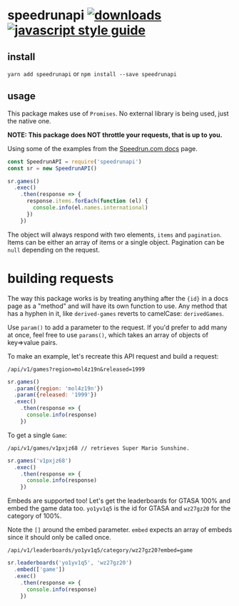 # speedrunapi [![downloads][downloads-image]][downloads-url] [![javascript style guide][standard-image]][standard-url]

[downloads-image]: https://img.shields.io/npm/dm/speedrunapi.svg
[downloads-url]: https://npmjs.org/package/speedrunapi
[standard-image]: https://img.shields.io/badge/code_style-standard-brightgreen.svg
[standard-url]: https://standardjs.com
[srcom-github]: https://github.com/speedruncom/api

## install

`yarn add speedrunapi` or `npm install --save speedrunapi`

## usage

This package makes use of `Promises`. No external library is being used, just the native one.

**NOTE: This package does NOT throttle your requests, that is up to you.**

Using some of the examples from the [Speedrun.com docs](srcom-github) page.

```js
const SpeedrunAPI = require('speedrunapi')
const sr = new SpeedrunAPI()

sr.games()
  .exec()
    .then(response => {
      response.items.forEach(function (el) {
        console.info(el.names.international)
      })
    })
```

The object will always respond with two elements, `items` and `pagination`. Items can be either an array of items or a single object. Pagination can be `null` depending on the request.

# building requests

The way this package works is by treating anything after the `{id}` in a docs page as a "method" and will have its own function to use. Any method that has a hyphen in it, like `derived-games` reverts to camelCase: `derivedGames`.

Use `param()` to add a parameter to the request. If you'd prefer to add many at once, feel free to use `params()`, which takes an array of objects of key=>value pairs.

To make an example, let's recreate this API request and build a request:

```
/api/v1/games?region=mol4z19n&released=1999
```
```js
sr.games()
  .param({region: 'mol4z19n'})
  .param({released: '1999'})
  .exec()
    .then(response => {
      console.info(response)
    })
```

To get a single `Game`:
```
/api/v1/games/v1pxjz68 // retrieves Super Mario Sunshine.
```
```js
sr.games('v1pxjz68')
  .exec()
    .then(response => {
      console.info(response)
    })
```

Embeds are supported too! Let's get the leaderboards for GTASA 100% and embed the game data too. `yo1yv1q5` is the id for GTASA and `wz27gz20` for the category of 100%.

Note the `[]` around the embed parameter. `embed` expects an array of embeds since it should only be called once.

```
/api/v1/leaderboards/yo1yv1q5/category/wz27gz20?embed=game
```
```js
sr.leaderboards('yo1yv1q5', 'wz27gz20')
  .embed(['game'])
  .exec()
    .then(response => {
      console.info(response)
    })
```

